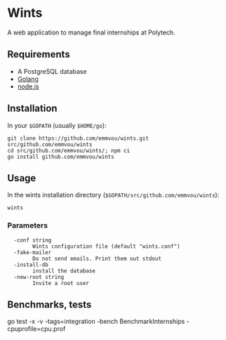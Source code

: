 # Wints

A web application to manage final internships at Polytech.

## Requirements

- A PostgreSQL database
- [Golang](https://golang.org/)
- [node.js](https://nodejs.org)

## Installation

In your `$GOPATH` (usually `$HOME/go`):
```shell
git clone https://github.com/emmvou/wints.git src/github.com/emmvou/wints
cd src/github.com/emmvou/wints/; npm ci
go install github.com/emmvou/wints
```

## Usage
In the wints installation directory (`$GOPATH/src/github.com/emmvou/wints`):
```shell
wints
```

### Parameters

```Shell
  -conf string  
        Wints configuration file (default "wints.conf")  
  -fake-mailer  
        Do not send emails. Print them out stdout  
  -install-db  
        install the database  
  -new-root string  
        Invite a root user  
```

## Benchmarks, tests

go test -x -v -tags=integration -bench BenchmarkInternships -cpuprofile=cpu.prof
